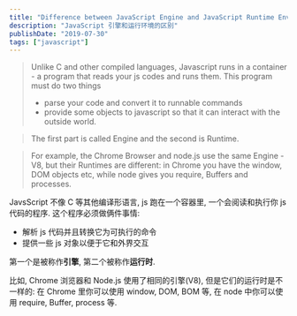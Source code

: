 ```yaml
---
title: "Difference between JavaScript Engine and JavaScript Runtime Environment"
description: "JavaScript 引擎和运行环境的区别"
publishDate: "2019-07-30"
tags: ["javascript"]
---
```


> Unlike C and other compiled languages, Javascript runs in a container - a program that reads your js codes and runs them. This program must do two things
> - parse your code and convert it to runnable commands
> - provide some objects to javascript so that it can interact with the outside world.

> The first part is called Engine and the second is Runtime.

> For example, the Chrome Browser and node.js use the same Engine - V8, but their Runtimes are different: in Chrome you have the window, DOM objects etc, while node gives you require, Buffers and processes.

JavsScript 不像 C 等其他编译形语言, js 跑在一个容器里, 一个会阅读和执行你 js 代码的程序. 这个程序必须做俩件事情:

- 解析 js 代码并且转换它为可执行的命令
- 提供一些 js 对象以便于它和外界交互

第一个是被称作**引擎**, 第二个被称作**运行时**.

比如, Chrome 浏览器和 Node.js 使用了相同的引擎(V8), 但是它们的运行时是不一样的: 在 Chrome 里你可以使用 window, DOM, BOM 等, 在 node 中你可以使用 require, Buffer, process 等.